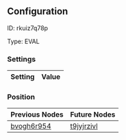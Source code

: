 # <nil>
## Configuration
ID:  rkuiz7q78p

Type: EVAL 


### Settings
| Setting | Value  |
| :------------------------ | ---------------------------------------- |
 




### Position
| Previous Nodes | Future Nodes |
| :------------- | ------------ |
| [bvogh6r954](./bvogh6r954.md) | [t9jyjrzivl](./t9jyjrzivl.md) |